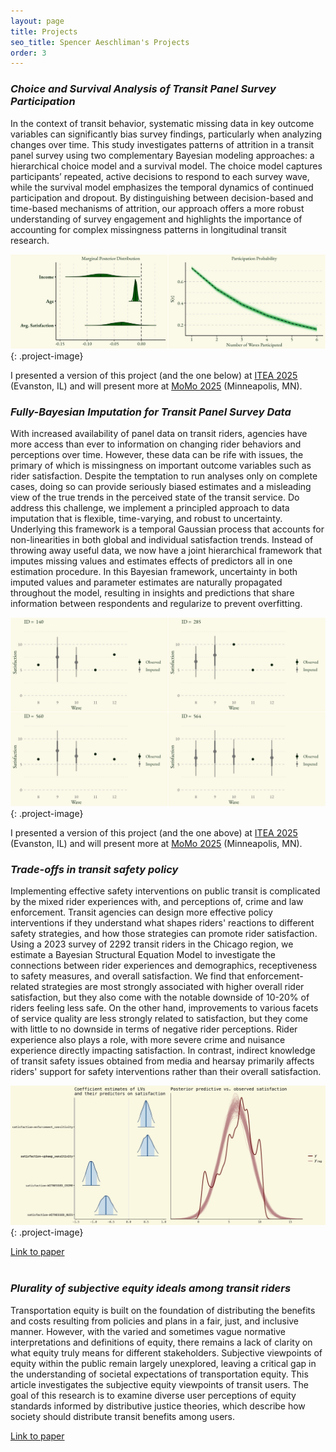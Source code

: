```yaml
---
layout: page
title: Projects
seo_title: Spencer Aeschliman's Projects
order: 3
---
```


<div class="content-container">
  <div class="content-main" markdown="1">

### *Choice and Survival Analysis of Transit Panel Survey Participation*

In the context of transit behavior, systematic missing data in key outcome variables can significantly bias survey findings, particularly when analyzing changes over time. 
This study investigates patterns of attrition in a transit panel survey using two complementary Bayesian modeling approaches: a hierarchical choice model and a survival model. The choice model captures participants’ repeated, active decisions to respond to each survey wave, while the survival model emphasizes the temporal dynamics of continued participation and dropout. 
By distinguishing between decision-based and time-based mechanisms of attrition, our approach offers a more robust understanding of survey engagement and highlights the importance of accounting for complex missingness patterns in longitudinal transit research.

![sat-pic](assets/images/survival_combined_plot_covariates.png){: .project-image}

  </div>
  <div class="sidebar">
    I presented a version of this project (and the one below) at <a href="https://transportation.northwestern.edu/news-events/itea2025/itea2025.html">ITEA 2025</a> (Evanston, IL) and will present more at <a href="https://whova.com/web/b0kitYLTonIzVU26vERb8gXZi%404PmOCqTY6zxshGkPQ%3D">MoMo 2025</a> (Minneapolis, MN).
  </div>
</div>


<div class="content-container">
  <div class="content-main" markdown="1">

### *Fully-Bayesian Imputation for Transit Panel Survey Data*

With increased availability of panel data on transit riders, agencies have more access than ever to information on changing rider behaviors and perceptions over time.
However, these data can be rife with issues, the primary of which is missingness on important outcome variables such as rider satisfaction.
Despite the temptation to run analyses only on complete cases, doing so can provide seriously biased estimates and a misleading view of the true trends in the perceived state of the transit service.
Do address this challenge, we implement a principled approach to data imputation that is flexible, time-varying, and robust to uncertainty.
Underlying this framework is a temporal Gaussian process that accounts for non-linearities in both global and individual satisfaction trends.
Instead of throwing away useful data, we now have a joint hierarchical framework that imputes missing values and estimates effects of predictors all in one estimation procedure.
In this Bayesian framework, uncertainty in both imputed values and parameter estimates are naturally propagated throughout the model, resulting in insights and predictions that share information between respondents and regularize to prevent overfitting.

![sat-pic](assets/images/individual_imputation_multi.png){: .project-image}

  </div>
      <div class="sidebar">
    I presented a version of this project (and the one above) at <a href="https://transportation.northwestern.edu/news-events/itea2025/itea2025.html">ITEA 2025</a> (Evanston, IL) and will present more at <a href="https://whova.com/web/b0kitYLTonIzVU26vERb8gXZi%404PmOCqTY6zxshGkPQ%3D">MoMo 2025</a> (Minneapolis, MN).
  </div>
</div>


<div class="content-container">
  <div class="content-main" markdown="1">

### *Trade-offs in transit safety policy*

Implementing effective safety interventions on public transit is complicated by the mixed rider experiences with, and perceptions of, crime and law enforcement. Transit agencies can design more effective policy interventions if they understand what shapes riders' reactions to different safety strategies, and how those strategies can promote rider satisfaction. Using a 2023 survey of 2292 transit riders in the Chicago region, we estimate a Bayesian Structural Equation Model to investigate the connections between rider experiences and demographics, receptiveness to safety measures, and overall satisfaction. We find that enforcement-related strategies are most strongly associated with higher overall rider satisfaction, but they also come with the notable downside of 10-20% of riders feeling less safe. On the other hand, improvements to various facets of service quality are less strongly related to satisfaction, but they come with little to no downside in terms of negative rider perceptions. Rider experience also plays a role, with more severe crime and nuisance experience directly impacting satisfaction. In contrast, indirect knowledge of transit safety issues obtained from media and hearsay primarily affects riders' support for safety interventions rather than their overall satisfaction.

![sat-pic](assets/images/sat_color.jpeg){: .project-image}

  </div>
  <div class="sidebar">
    <a href="https://www.sciencedirect.com/science/article/pii/S0965856425002125?casa_token=tKSIIDdmDvcAAAAA:paIUL92wWQ-bM_XJal0g9EnViuKugCxk7Z5y91794Z-PAKJcZEjB2pl6Fpsydt4ZANz5Dc0">Link to paper</a>
  </div>
</div>

<br>

<div class="content-container">
<div class="content-main" markdown="1">

### *Plurality of subjective equity ideals among transit riders*

Transportation equity is built on the foundation of distributing the benefits and costs resulting from policies and plans in a fair, just, and inclusive manner. However, with the varied and sometimes vague normative interpretations and definitions of equity, there remains a lack of clarity on what equity truly means for different stakeholders. Subjective viewpoints of equity within the public remain largely unexplored, leaving a critical gap in the understanding of societal expectations of transportation equity. This article investigates the subjective equity viewpoints of transit users. The goal of this research is to examine diverse user perceptions of equity standards informed by distributive justice theories, which describe how society should distribute transit benefits among users.

</div>
<div class="sidebar">
<a href="https://www.sciencedirect.com/science/article/pii/S0967070X25002355?casa_token=st9CqSsatDIAAAAA:Pigyfd0B5wcgMh4tpLiiLIff7A34eBeh3sG2r_V9eALkUHbgHpVWKQtYAwjw08h-vEXICEY">Link to paper</a>
</div>
</div>
